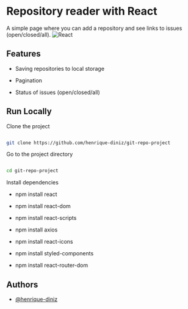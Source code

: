 # Repository reader with React

A simple page where you can add a repository and see links to issues (open/closed/all).
![React](https://img.shields.io/badge/react-%2320232a.svg?style=for-the-badge&logo=react&logoColor=%2361DAFB)

## Features

- Saving repositories to local storage

- Pagination

- Status of issues (open/closed/all)

## Run Locally

Clone the project

```bash

git clone https://github.com/henrique-diniz/git-repo-project

```

Go to the project directory

```bash

cd git-repo-project

```

Install dependencies

- npm install react

- npm install react-dom

- npm install react-scripts

- npm install axios

- npm install react-icons

- npm install styled-components

- npm install react-router-dom

## Authors

- [@henrique-diniz](https://github.com/henrique-diniz)
